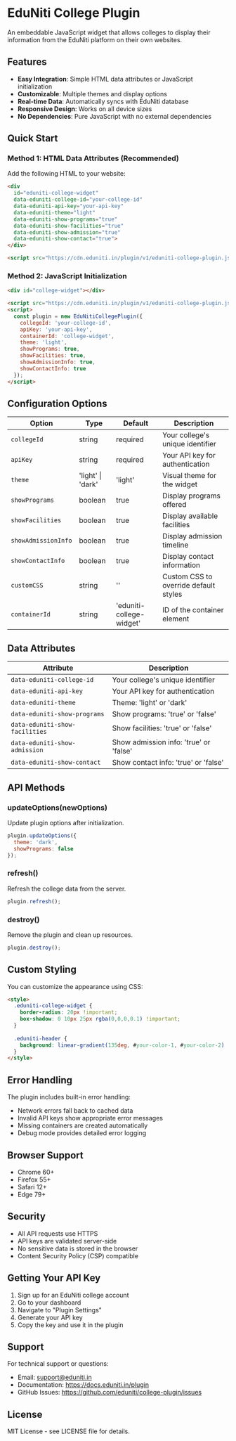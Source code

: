 # EduNiti College Plugin

An embeddable JavaScript widget that allows colleges to display their information from the EduNiti platform on their own websites.

## Features

- **Easy Integration**: Simple HTML data attributes or JavaScript initialization
- **Customizable**: Multiple themes and display options
- **Real-time Data**: Automatically syncs with EduNiti database
- **Responsive Design**: Works on all device sizes
- **No Dependencies**: Pure JavaScript with no external dependencies

## Quick Start

### Method 1: HTML Data Attributes (Recommended)

Add the following HTML to your website:

```html
<div 
  id="eduniti-college-widget"
  data-eduniti-college-id="your-college-id"
  data-eduniti-api-key="your-api-key"
  data-eduniti-theme="light"
  data-eduniti-show-programs="true"
  data-eduniti-show-facilities="true"
  data-eduniti-show-admission="true"
  data-eduniti-show-contact="true">
</div>

<script src="https://cdn.eduniti.in/plugin/v1/eduniti-college-plugin.js"></script>
```

### Method 2: JavaScript Initialization

```html
<div id="college-widget"></div>

<script src="https://cdn.eduniti.in/plugin/v1/eduniti-college-plugin.js"></script>
<script>
  const plugin = new EduNitiCollegePlugin({
    collegeId: 'your-college-id',
    apiKey: 'your-api-key',
    containerId: 'college-widget',
    theme: 'light',
    showPrograms: true,
    showFacilities: true,
    showAdmissionInfo: true,
    showContactInfo: true
  });
</script>
```

## Configuration Options

| Option | Type | Default | Description |
|--------|------|---------|-------------|
| `collegeId` | string | required | Your college's unique identifier |
| `apiKey` | string | required | Your API key for authentication |
| `theme` | 'light' \| 'dark' | 'light' | Visual theme for the widget |
| `showPrograms` | boolean | true | Display programs offered |
| `showFacilities` | boolean | true | Display available facilities |
| `showAdmissionInfo` | boolean | true | Display admission timeline |
| `showContactInfo` | boolean | true | Display contact information |
| `customCSS` | string | '' | Custom CSS to override default styles |
| `containerId` | string | 'eduniti-college-widget' | ID of the container element |

## Data Attributes

| Attribute | Description |
|-----------|-------------|
| `data-eduniti-college-id` | Your college's unique identifier |
| `data-eduniti-api-key` | Your API key for authentication |
| `data-eduniti-theme` | Theme: 'light' or 'dark' |
| `data-eduniti-show-programs` | Show programs: 'true' or 'false' |
| `data-eduniti-show-facilities` | Show facilities: 'true' or 'false' |
| `data-eduniti-show-admission` | Show admission info: 'true' or 'false' |
| `data-eduniti-show-contact` | Show contact info: 'true' or 'false' |

## API Methods

### updateOptions(newOptions)
Update plugin options after initialization.

```javascript
plugin.updateOptions({
  theme: 'dark',
  showPrograms: false
});
```

### refresh()
Refresh the college data from the server.

```javascript
plugin.refresh();
```

### destroy()
Remove the plugin and clean up resources.

```javascript
plugin.destroy();
```

## Custom Styling

You can customize the appearance using CSS:

```html
<style>
  .eduniti-college-widget {
    border-radius: 20px !important;
    box-shadow: 0 10px 25px rgba(0,0,0,0.1) !important;
  }
  
  .eduniti-header {
    background: linear-gradient(135deg, #your-color-1, #your-color-2) !important;
  }
</style>
```

## Error Handling

The plugin includes built-in error handling:

- Network errors fall back to cached data
- Invalid API keys show appropriate error messages
- Missing containers are created automatically
- Debug mode provides detailed error logging

## Browser Support

- Chrome 60+
- Firefox 55+
- Safari 12+
- Edge 79+

## Security

- All API requests use HTTPS
- API keys are validated server-side
- No sensitive data is stored in the browser
- Content Security Policy (CSP) compatible

## Getting Your API Key

1. Sign up for an EduNiti college account
2. Go to your dashboard
3. Navigate to "Plugin Settings"
4. Generate your API key
5. Copy the key and use it in the plugin

## Support

For technical support or questions:

- Email: support@eduniti.in
- Documentation: https://docs.eduniti.in/plugin
- GitHub Issues: https://github.com/eduniti/college-plugin/issues

## License

MIT License - see LICENSE file for details.
